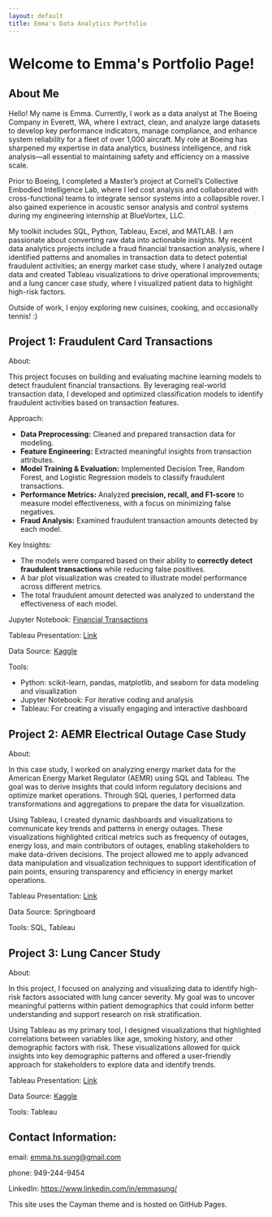 ```yaml
---
layout: default
title: Emma's Data Analytics Portfolio
---
```


# Welcome to Emma's Portfolio Page!

## About Me

Hello! My name is Emma. Currently, I work as a data analyst at The Boeing Company in Everett, WA, where I extract, clean, and analyze large datasets to develop key performance indicators, manage compliance, and enhance system reliability for a fleet of over 1,000 aircraft. My role at Boeing has sharpened my expertise in data analytics, business intelligence, and risk analysis—all essential to maintaining safety and efficiency on a massive scale.

Prior to Boeing, I completed a Master’s project at Cornell’s Collective Embodied Intelligence Lab, where I led cost analysis and collaborated with cross-functional teams to integrate sensor systems into a collapsible rover. I also gained experience in acoustic sensor analysis and control systems during my engineering internship at BlueVortex, LLC.

My toolkit includes SQL, Python, Tableau, Excel, and MATLAB. I am passionate about converting raw data into actionable insights. My recent data analytics projects include a fraud financial transaction analysis, where I identified patterns and anomalies in transaction data to detect potential fraudulent activities; an energy market case study, where I analyzed outage data and created Tableau visualizations to drive operational improvements; and a lung cancer case study, where I visualized patient data to highlight high-risk factors.

Outside of work, I enjoy exploring new cuisines, cooking, and occasionally tennis! :)

## Project 1: Fraudulent Card Transactions

About:

This project focuses on building and evaluating machine learning models to detect fraudulent financial transactions. By leveraging real-world transaction data, I developed and optimized classification models to identify fraudulent activities based on transaction features.

Approach:

- **Data Preprocessing:** Cleaned and prepared transaction data for modeling.  
- **Feature Engineering:** Extracted meaningful insights from transaction attributes.  
- **Model Training & Evaluation:** Implemented Decision Tree, Random Forest, and Logistic Regression models to classify fraudulent transactions.  
- **Performance Metrics:** Analyzed **precision, recall, and F1-score** to measure model effectiveness, with a focus on minimizing false negatives.  
- **Fraud Analysis:** Examined fraudulent transaction amounts detected by each model.  

Key Insights:
- The models were compared based on their ability to **correctly detect fraudulent transactions** while reducing false positives.  
- A bar plot visualization was created to illustrate model performance across different metrics.  
- The total fraudulent amount detected was analyzed to understand the effectiveness of each model.  

Jupyter Notebook: [Financial Transactions](https://github.com/emma-sung/emma-sung.github.io/blob/main/Financial%20Transactions_F.ipynb)

Tableau Presentation: [Link](https://public.tableau.com/app/profile/emma.sung/viz/Presentation_17345653709830/Story1)

Data Source: [Kaggle](https://www.kaggle.com/datasets/computingvictor/transactions-fraud-datasets/data)

Tools: 

- Python: scikit-learn, pandas, matplotlib, and seaborn for data modeling and visualization
- Jupyter Notebook: For iterative coding and analysis
- Tableau: For creating a visually engaging and interactive dashboard


## Project 2: AEMR Electrical Outage Case Study
About: 

In this case study, I worked on analyzing energy market data for the American Energy Market Regulator (AEMR) using SQL and Tableau. The goal was to derive insights that could inform regulatory decisions and optimize market operations. Through SQL queries, I performed data transformations and aggregations to prepare the data for visualization.

Using Tableau, I created dynamic dashboards and visualizations to communicate key trends and patterns in energy outages. These visualizations highlighted critical metrics such as frequency of outages, energy loss, and main contributors of outages, enabling stakeholders to make data-driven decisions. The project allowed me to apply advanced data manipulation and visualization techniques to support identification of pain points, ensuring transparency and efficiency in energy market operations.

Tableau Presentation: [Link](https://public.tableau.com/app/profile/emma.sung/viz/SQLProject_17271275130480/Story1) 

Data Source: Springboard

Tools: SQL, Tableau

## Project 3: Lung Cancer Study
About: 

In this project, I focused on analyzing and visualizing data to identify high-risk factors associated with lung cancer severity. My goal was to uncover meaningful patterns within patient demographics that could inform better understanding and support research on risk stratification.

Using Tableau as my primary tool, I designed visualizations that highlighted correlations between variables like age, smoking history, and other demographic factors with risk. These visualizations allowed for quick insights into key demographic patterns and offered a user-friendly approach for stakeholders to explore data and identify trends.

Tableau Presentation: [Link](https://public.tableau.com/app/profile/emma.sung/viz/capstone_1_17236881162380/LungCancerDataAnalysis)

Data Source: [Kaggle](https://www.kaggle.com/datasets/thedevastator/cancer-patients-and-air-pollution-a-new-link)

Tools: Tableau


## Contact Information:
email: emma.hs.sung@gmail.com

phone: 949-244-9454 

LinkedIn: https://www.linkedin.com/in/emmasung/




This site uses the Cayman theme and is hosted on GitHub Pages.